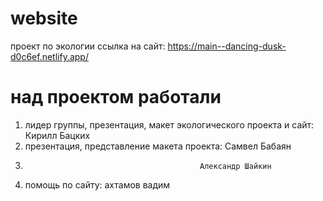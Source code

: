 # website
проект по экологии
ссылка на сайт: https://main--dancing-dusk-d0c6ef.netlify.app/












# над проектом работали
1) лидер группы, презентация, макет экологического проекта и сайт: Кирилл Бацких
2) презентация, представление макета проекта: Самвел Бабаян
3)                                            Александр Шайкин
4) помощь по сайту: ахтамов вадим
